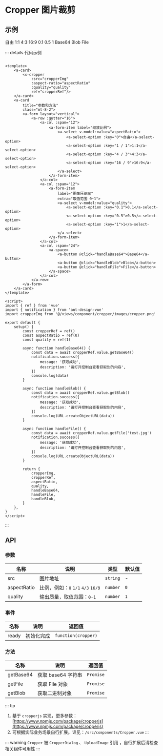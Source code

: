 # Cropper 图片裁剪

## 示例

<a-card>
    <x-cropper
        :src="cropperImg"
        :aspect-ratio="aspectRatio"
        :quality="quality"
        ref="cropperRef"/>
</a-card>
<a-card
    title="参数和方法"
    class="mt-8-2">
    <a-form layout="vertical">
        <a-row :gutter="16">
            <a-col :span="12">
                <a-form-item label="缩放比例">
                    <a-select v-model:value="aspectRatio">
                        <a-select-option :key="0">自由</a-select-option>
                        <a-select-option :key="1 / 1">1:1</a-select-option>
                        <a-select-option :key="4 / 3">4:3</a-select-option>
                        <a-select-option :key="16 / 9">16:9</a-select-option>
                    </a-select>
                </a-form-item>
            </a-col>
            <a-col :span="12">
                <a-form-item
                    label="图像压缩率"
                    extra="取值范围 0~1">
                    <a-select v-model:value="quality">
                        <a-select-option :key="0.1">0.1</a-select-option>
                        <a-select-option :key="0.5">0.5</a-select-option>
                        <a-select-option :key="1">1</a-select-option>
                    </a-select>
                </a-form-item>
            </a-col>
            <a-col :span="24">
                <a-space>
                    <a-button @click="handleBase64">Base64</a-button>
                    <a-button @click="handleBlob">Blob</a-button>
                    <a-button @click="handleFile">File</a-button>
                </a-space>
            </a-col>
        </a-row>
    </a-form>
</a-card>

::: details 代码示例

```vue

<template>
    <a-card>
        <x-cropper
            :src="cropperImg"
            :aspect-ratio="aspectRatio"
            :quality="quality"
            ref="cropperRef"/>
    </a-card>
    <a-card
        title="参数和方法"
        class="mt-8-2">
        <a-form layout="vertical">
            <a-row :gutter="16">
                <a-col :span="12">
                    <a-form-item label="缩放比例">
                        <a-select v-model:value="aspectRatio">
                            <a-select-option :key="0">自由</a-select-option>
                            <a-select-option :key="1 / 1">1:1</a-select-option>
                            <a-select-option :key="4 / 3">4:3</a-select-option>
                            <a-select-option :key="16 / 9">16:9</a-select-option>
                        </a-select>
                    </a-form-item>
                </a-col>
                <a-col :span="12">
                    <a-form-item
                        label="图像压缩率"
                        extra="取值范围 0~1">
                        <a-select v-model:value="quality">
                            <a-select-option :key="0.1">0.1</a-select-option>
                            <a-select-option :key="0.5">0.5</a-select-option>
                            <a-select-option :key="1">1</a-select-option>
                        </a-select>
                    </a-form-item>
                </a-col>
                <a-col :span="24">
                    <a-space>
                        <a-button @click="handleBase64">Base64</a-button>
                        <a-button @click="handleBlob">Blob</a-button>
                        <a-button @click="handleFile">File</a-button>
                    </a-space>
                </a-col>
            </a-row>
        </a-form>
    </a-card>
</template>

<script>
import { ref } from 'vue'
import { notification } from 'ant-design-vue'
import cropperImg from '@/views/component/cropper/images/cropper.png'

export default {
    setup() {
        const cropperRef = ref()
        const aspectRatio = ref(0)
        const quality = ref(1)

        async function handleBase64() {
            const data = await cropperRef.value.getBase64()
            notification.success({
                message: '获取成功',
                description: '请打开控制台查看获取到的内容',
            })
            console.log(data)
        }

        async function handleBlob() {
            const data = await cropperRef.value.getBlob()
            notification.success({
                message: '获取成功',
                description: '请打开控制台查看获取到的内容',
            })
            console.log(URL.createObjectURL(data))
        }

        async function handleFile() {
            const data = await cropperRef.value.getFile('test.jpg')
            notification.success({
                message: '获取成功',
                description: '请打开控制台查看获取到的内容',
            })
            console.log(URL.createObjectURL(data))
        }

        return {
            cropperImg,
            cropperRef,
            aspectRatio,
            quality,
            handleBase64,
            handleFile,
            handleBlob,
        }
    },
}
</script>
```

:::

## API

### 参数

| 名称          | 说明                           | 类型       | 默认值 |
|-------------|------------------------------|----------|-----|
| src         | 图片地址                         | `string` | -   |
| aspectRatio | 比例，例如：`0` `1/1` `4/3` `16/9` | `number` | `0` |
| quality     | 输出质量，取值范围：`0-1`              | `number` | `1` |

### 事件

| 名称    | 说明    | 返回值                 |
|-------|-------|---------------------|
| ready | 初始化完成 | `function(cropper)` |

### 方法

| 名称        | 说明            | 返回值       |
|-----------|---------------|-----------|
| getBase64 | 获取 base64 字符串 | `Promise` |
| getFile   | 获取 File 对象    | `Promise` |
| getBlob   | 获取二进制对象       | `Promise` |

::: tip

1. 基于 `cropperjs` 实现，更多参数：[https://www.npmjs.com/package/cropperjs](https://www.npmjs.com/package/cropperjs)
2. 可根据实际业务场景自行扩展。详见：`/src/components/Cropper.vue`
   :::

::: warning
`Cropper` 被 `CropperDialog` 、 `UploadImage` 引用 ，自行扩展后请检查相关组件可用性
:::

<script setup>
import { ref } from 'vue';
import { notification, message } from 'ant-design-vue';
import cropperImg from '@/assets/avatar.jpg';

const cropperRef = ref();
const cropper = ref(null);
const aspectRatio = ref(0);
const quality = ref(1);

async function handleBase64() {
    const data = await cropperRef.value.getBase64();
    notification.success({
        message: '获取成功',
        description: '请打开控制台查看获取到的内容'
    });
    console.log(data);
}

async function handleBlob() {
    const data = await cropperRef.value.getBlob();
    notification.success({
        message: '获取成功',
        description: '请打开控制台查看获取到的内容'
    });
    console.log(URL.createObjectURL(data));
}

async function handleFile() {
    const data = await cropperRef.value.getFile('test.jpg')
    notification.success({
        message: '获取成功',
        description: '请打开控制台查看获取到的内容'
    });
    console.log(URL.createObjectURL(data));
}

function onReady(_cropper){
    cropper.value = _cropper
}

function handleReset(){
    cropper.value.reset();
    message.success('重置成功');
}
</script>
